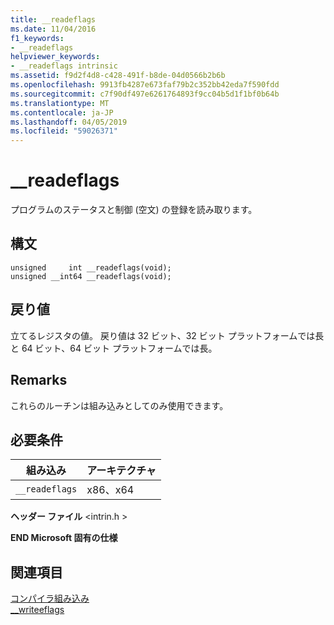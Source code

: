 ```yaml
---
title: __readeflags
ms.date: 11/04/2016
f1_keywords:
- __readeflags
helpviewer_keywords:
- __readeflags intrinsic
ms.assetid: f9d2f4d8-c428-491f-b8de-04d0566b2b6b
ms.openlocfilehash: 9913fb4287e673faf79b2c352bb42eda7f590fdd
ms.sourcegitcommit: c7f90df497e6261764893f9cc04b5d1f1bf0b64b
ms.translationtype: MT
ms.contentlocale: ja-JP
ms.lasthandoff: 04/05/2019
ms.locfileid: "59026371"
---
```

# <a name="readeflags"></a>__readeflags

プログラムのステータスと制御 (空文) の登録を読み取ります。

## <a name="syntax"></a>構文

```
unsigned     int __readeflags(void);
unsigned __int64 __readeflags(void);
```

## <a name="return-value"></a>戻り値

立てるレジスタの値。 戻り値は 32 ビット、32 ビット プラットフォームでは長と 64 ビット、64 ビット プラットフォームでは長。

## <a name="remarks"></a>Remarks

これらのルーチンは組み込みとしてのみ使用できます。

## <a name="requirements"></a>必要条件

|組み込み|アーキテクチャ|
|---------------|------------------|
|`__readeflags`|x86、x64|

**ヘッダー ファイル** \<intrin.h >

**END Microsoft 固有の仕様**

## <a name="see-also"></a>関連項目

[コンパイラ組み込み](../intrinsics/compiler-intrinsics.md)<br/>
[__writeeflags](../intrinsics/writeeflags.md)